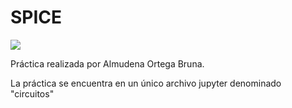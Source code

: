 # SPICE
![](https://startupsmagazine.co.uk/sites/default/files/2019-05/circuit.jpg)  

Práctica realizada por Almudena Ortega Bruna. 

La práctica se encuentra en un único archivo jupyter denominado "circuitos"
